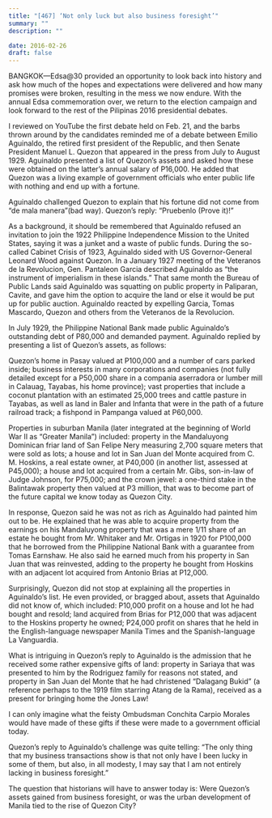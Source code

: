 ```yaml
---
title: "[467] ‘Not only luck but also business foresight’"
summary: ""
description: ""

date: 2016-02-26
draft: false
---
```


BANGKOK—Edsa@30 provided an opportunity to look back into history and ask how much of the hopes and expectations were delivered and how many promises were broken, resulting in the mess we now endure. With the annual Edsa commemoration over, we return to the election campaign and look forward to the rest of the Pilipinas 2016 presidential debates.

I reviewed on YouTube the first debate held on Feb. 21, and the barbs thrown around by the candidates reminded me of a debate between Emilio Aguinaldo, the retired first president of the Republic, and then Senate President Manuel L. Quezon that appeared in the press from July to August 1929. Aguinaldo presented a list of Quezon’s assets and asked how these were obtained on the latter’s annual salary of P16,000. He added that Quezon was a living example of government officials who enter public life with nothing and end up with a fortune.

Aguinaldo challenged Quezon to explain that his fortune did not come from “de mala manera”(bad way). Quezon’s reply: “Pruebenlo (Prove it)!”

As a background, it should be remembered that Aguinaldo refused an invitation to join the 1922 Philippine Independence Mission to the United States, saying it was a junket and a waste of public funds. During the so-called Cabinet Crisis of 1923, Aguinaldo sided with US Governor-General Leonard Wood against Quezon. In a January 1927 meeting of the Veteranos de la Revolucion, Gen. Pantaleon Garcia described Aguinaldo as “the instrument of imperialism in these islands.” That same month the Bureau of Public Lands said Aguinaldo was squatting on public property in Paliparan, Cavite, and gave him the option to acquire the land or else it would be put up for public auction. Aguinaldo reacted by expelling Garcia, Tomas Mascardo, Quezon and others from the Veteranos de la Revolucion.

In July 1929, the Philippine National Bank made public Aguinaldo’s outstanding debt of P80,000 and demanded payment. Aguinaldo replied by presenting a list of Quezon’s assets, as follows:

Quezon’s home in Pasay valued at P100,000 and a number of cars parked inside; business interests in many corporations and companies (not fully detailed except for a P50,000 share in a compania aserradora or lumber mill in Calauag, Tayabas, his home province); vast properties that include a coconut plantation with an estimated 25,000 trees and cattle pasture in Tayabas, as well as land in Baler and Infanta that were in the path of a future railroad track; a fishpond in Pampanga valued at P60,000.

Properties in suburban Manila (later integrated at the beginning of World War II as “Greater Manila”) included: property in the Mandaluyong Dominican friar land of San Felipe Nery measuring 2,700 square meters that were sold as lots; a house and lot in San Juan del Monte acquired from C. M. Hoskins, a real estate owner, at P40,000 (in another list, assessed at P45,000); a house and lot acquired from a certain Mr. Gibs, son-in-law of Judge Johnson, for P75,000; and the crown jewel: a one-third stake in the Balintawak property then valued at P3 million, that was to become part of the future capital we know today as Quezon City.

In response, Quezon said he was not as rich as Aguinaldo had painted him out to be. He explained that he was able to acquire property from the earnings on his Mandaluyong property that was a mere 1/11 share of an estate he bought from Mr. Whitaker and Mr. Ortigas in 1920 for P100,000 that he borrowed from the Philippine National Bank with a guarantee from Tomas Earnshaw. He also said he earned much from his property in San Juan that was reinvested, adding to the property he bought from Hoskins with an adjacent lot acquired from Antonio Brias at P12,000.

Surprisingly, Quezon did not stop at explaining all the properties in Aguinaldo’s list. He even provided, or bragged about, assets that Aguinaldo did not know of, which included: P10,000 profit on a house and lot he had bought and resold; land acquired from Brias for P12,000 that was adjacent to the Hoskins property he owned; P24,000 profit on shares that he held in the English-language newspaper Manila Times and the Spanish-language La Vanguardia.

What is intriguing in Quezon’s reply to Aguinaldo is the admission that he received some rather expensive gifts of land: property in Sariaya that was presented to him by the Rodriguez family for reasons not stated, and property in San Juan del Monte that he had christened “Dalagang Bukid” (a reference perhaps to the 1919 film starring Atang de la Rama), received as a present for bringing home the Jones Law!

I can only imagine what the feisty Ombudsman Conchita Carpio Morales would have made of these gifts if these were made to a government official today.

Quezon’s reply to Aguinaldo’s challenge was quite telling: “The only thing that my business transactions show is that not only have I been lucky in some of them, but also, in all modesty, I may say that I am not entirely lacking in business foresight.”

The question that historians will have to answer today is: Were Quezon’s assets gained from business foresight, or was the urban development of Manila tied to the rise of Quezon City?
